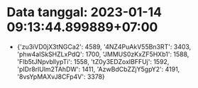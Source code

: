 # Data tanggal: 2023-01-14 09:13:44.899889+07:00

* {'zu3iVD0jX3tNGCa2': 4589, '4NZ4PuAkV55Bn3RT': 3403, 'phw4aISkSHZLxPdQ': 1700, 'JMMUS0zKxZF5HXb1': 1588, 'Flb5tJNpvbllypTi': 1558, 'tZ0y3EDZoxlBFFUj': 1592, 'pIDr8rlUlm2TAhDW': 1411, 'AzwBdCbZZjY5gpY2': 4191, '8vsYpMAXvJ8CFp4V': 3378}
